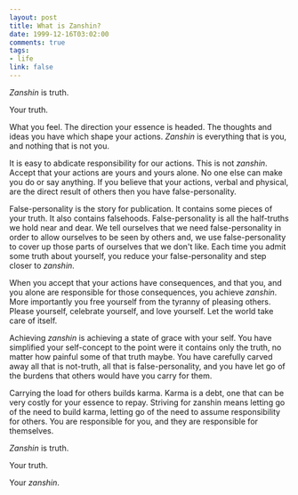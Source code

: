 ```yaml
--- 
layout: post
title: What is Zanshin?
date: 1999-12-16T03:02:00
comments: true
tags:
- life
link: false
---
```

_Zanshin_ is truth.

Your truth.

What you feel. The direction your essence is headed. The thoughts and ideas you have which shape your actions. _Zanshin_ is everything that is you, and nothing that is not you.

It is easy to abdicate responsibility for our actions. This is not _zanshin_. Accept that your          actions are yours and yours alone. No one else can make you do or say anything. If you believe          that your actions, verbal and physical, are the direct result of others then you have false-personality.

False-personality is the story for publication. It contains some pieces of your truth. It also          contains falsehoods. False-personality is all the half-truths we hold near and dear. We tell          ourselves that we need false-personality in order to allow ourselves to be seen by others and, we use          false-personality to cover up those parts of ourselves that we don't like. Each time you admit some          truth about yourself, you reduce your false-personality and step closer to _zanshin_.

When you accept that your actions have consequences, and that you, and you alone are responsible for          those consequences, you achieve _zanshin_. More importantly you free yourself from the tyranny of pleasing          others. Please yourself, celebrate yourself, and love yourself. Let the world take care of itself.

Achieving _zanshin_ is achieving a state of grace with your self. You have simplified your self-concept          to the point were it contains only the truth, no matter how painful some of that truth maybe. You have          carefully carved away all that is not-truth, all that is false-personality, and you have let go of the          burdens that others would have you carry for them.

Carrying the load for others builds karma. Karma is a debt, one that can be very costly for your essence          to repay. Striving for zanshin means letting go of the need to build karma, letting go of the need to          assume responsibility for others. You are responsible for you, and they are responsible for themselves.

_Zanshin_ is truth.

Your truth.

Your _zanshin_.
